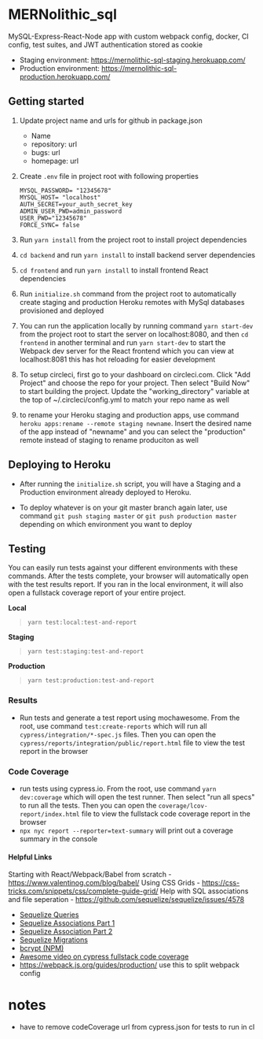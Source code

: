 # MERNolithic_sql

MySQL-Express-React-Node app with custom webpack config, docker, CI config, test suites, and JWT authentication stored as cookie

- Staging environment: https://mernolithic-sql-staging.herokuapp.com/
- Production environment: https://mernolithic-sql-production.herokuapp.com/

## Getting started

1. Update project name and urls for github in package.json
   - Name
   - repository: url
   - bugs: url
   - homepage: url
2. Create `.env` file in project root with following properties

   ```MYSQL_USER= "root"
   MYSQL_PASSWORD= "12345678"
   MYSQL_HOST= "localhost"
   AUTH_SECRET=your_auth_secret_key
   ADMIN_USER_PWD=admin_password
   USER_PWD="12345678"
   FORCE_SYNC= false
   ```

3. Run `yarn install` from the project root to install project dependencies

4. `cd backend` and run `yarn install` to install backend server dependencies

5. `cd frontend` and run `yarn install` to install frontend React dependencies

6. Run `initialize.sh` command from the project root to automatically create staging and production Heroku remotes with MySql databases provisioned and deployed

7. You can run the application locally by running command `yarn start-dev` from the project root to start the server on localhost:8080, and then `cd frontend` in another terminal and run `yarn start-dev` to start the Webpack dev server for the React frontend which you can view at localhost:8081
   this has hot reloading for easier development

8. To setup circleci, first go to your dashboard on circleci.com. Click "Add Project" and choose the repo for your project. Then select "Build Now" to start building the project. Update the "working_directory" variable at the top of ~/.circleci/config.yml to match your repo name as well

9. to rename your Heroku staging and production apps, use command `heroku apps:rename --remote staging newname`. Insert the desired name of the app instead of "newname" and you can select the "production" remote instead of staging to rename produciton as well

## Deploying to Heroku

- After running the `initialize.sh` script, you will have a Staging and a Production environment already deployed to Heroku.

- To deploy whatever is on your git master branch again later, use command `git push staging master` or `git push production master` depending on which environment you want to deploy

## Testing

You can easily run tests against your different environments with these commands. After the tests complete, your browser will automatically open with the test results report. If you ran in the local environment, it will also open a fullstack coverage report of your entire project.

**Local**

> `yarn test:local:test-and-report`

**Staging**

> `yarn test:staging:test-and-report`

**Production**

> `yarn test:production:test-and-report`

### Results

- Run tests and generate a test report using mochawesome. From the root, use command `test:create-reports` which will run all `cypress/integration/*-spec.js` files. Then you can open the `cypress/reports/integration/public/report.html` file to view the test report in the browser

### Code Coverage

- run tests using cypress.io. From the root, use command `yarn dev:coverage` which will open the test runner. Then select "run all specs" to run all the tests. Then you can open the `coverage/lcov-report/index.html` file to view the fullstack code coverage report in the browser
- `npx nyc report --reporter=text-summary` will print out a coverage summary in the console

#### Helpful Links

Starting with React/Webpack/Babel from scratch - https://www.valentinog.com/blog/babel/
Using CSS Grids - https://css-tricks.com/snippets/css/complete-guide-grid/
Help with SQL associations and file seperation - https://github.com/sequelize/sequelize/issues/4578

- [Sequelize Queries](http://docs.sequelizejs.com/en/latest/docs/querying/)
- [Sequelize Associations Part 1](http://docs.sequelizejs.com/en/latest/docs/associations/)
- [Sequelize Association Part 2](http://docs.sequelizejs.com/en/latest/api/associations/)
- [Sequelize Migrations](http://docs.sequelizejs.com/en/latest/docs/migrations/)
- [bcrypt (NPM)](https://www.npmjs.com/package/bcrypt)
- [Awesome video on cypress fullstack code coverage](https://www.youtube.com/watch?v=C8g5X4vCZJA)
- https://webpack.js.org/guides/production/ use this to split webpack config

# notes

- have to remove codeCoverage url from cypress.json for tests to run in cI
